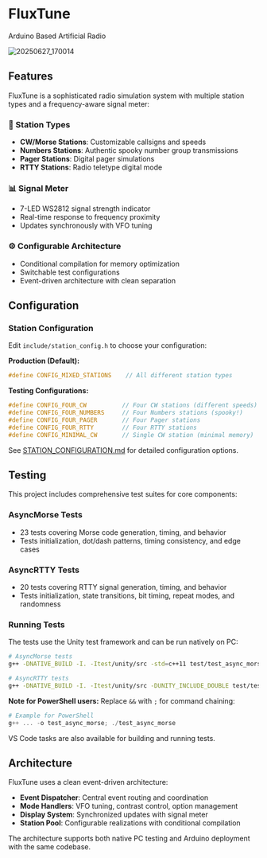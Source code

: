 # FluxTune
Arduino Based Artificial Radio

![20250627_170014](https://github.com/user-attachments/assets/2380802a-ff7f-4b7a-a04b-0e40f170705c)

## Features

FluxTune is a sophisticated radio simulation system with multiple station types and a frequency-aware signal meter:

### 🚀 Station Types
- **CW/Morse Stations**: Customizable callsigns and speeds
- **Numbers Stations**: Authentic spooky number group transmissions  
- **Pager Stations**: Digital pager simulations
- **RTTY Stations**: Radio teletype digital mode

### 📊 Signal Meter
- 7-LED WS2812 signal strength indicator
- Real-time response to frequency proximity
- Updates synchronously with VFO tuning

### ⚙️ Configurable Architecture
- Conditional compilation for memory optimization
- Switchable test configurations
- Event-driven architecture with clean separation

## Configuration

### Station Configuration
Edit `include/station_config.h` to choose your configuration:

**Production (Default):**
```cpp
#define CONFIG_MIXED_STATIONS    // All different station types
```

**Testing Configurations:**
```cpp
#define CONFIG_FOUR_CW          // Four CW stations (different speeds)
#define CONFIG_FOUR_NUMBERS     // Four Numbers stations (spooky!)
#define CONFIG_FOUR_PAGER       // Four Pager stations
#define CONFIG_FOUR_RTTY        // Four RTTY stations  
#define CONFIG_MINIMAL_CW       // Single CW station (minimal memory)
```

See [STATION_CONFIGURATION.md](STATION_CONFIGURATION.md) for detailed configuration options.

## Testing

This project includes comprehensive test suites for core components:

### AsyncMorse Tests
- 23 tests covering Morse code generation, timing, and behavior
- Tests initialization, dot/dash patterns, timing consistency, and edge cases

### AsyncRTTY Tests  
- 20 tests covering RTTY signal generation, timing, and behavior
- Tests initialization, state transitions, bit timing, repeat modes, and randomness

### Running Tests

The tests use the Unity test framework and can be run natively on PC:

```bash
# AsyncMorse tests
g++ -DNATIVE_BUILD -I. -Itest/unity/src -std=c++11 test/test_async_morse.cpp test/unity/src/unity.c src/async_morse.cpp src/utils.cpp src/buffers.cpp src/saved_data.cpp native/mock_arduino.cpp native/mock_wire.cpp native/mock_eeprom.cpp native/mock_ht16k33disp.cpp -o test_async_morse && ./test_async_morse

# AsyncRTTY tests
g++ -DNATIVE_BUILD -I. -Itest/unity/src -DUNITY_INCLUDE_DOUBLE test/test_async_rtty.cpp test/unity/src/unity.c src/async_rtty.cpp native/mock_arduino.cpp -o test_async_rtty && ./test_async_rtty
```

**Note for PowerShell users:** Replace `&&` with `;` for command chaining:
```powershell
# Example for PowerShell
g++ ... -o test_async_morse; ./test_async_morse
```

VS Code tasks are also available for building and running tests.

## Architecture

FluxTune uses a clean event-driven architecture:
- **Event Dispatcher**: Central event routing and coordination
- **Mode Handlers**: VFO tuning, contrast control, option management
- **Display System**: Synchronized updates with signal meter
- **Station Pool**: Configurable realizations with conditional compilation

The architecture supports both native PC testing and Arduino deployment with the same codebase.
